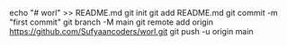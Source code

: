 echo "# worl" >> README.md
git init
git add README.md
git commit -m "first commit"
git branch -M main
git remote add origin https://github.com/Sufyaancoders/worl.git
git push -u origin main

